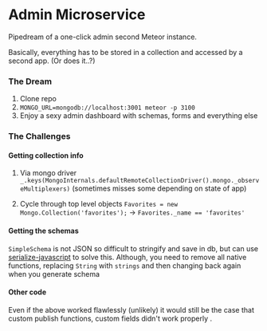 # Admin Microservice
Pipedream of a one-click admin second Meteor instance.

Basically, everything has to be stored in a collection and accessed by a second app. (Or does it..?)

### The Dream
1. Clone repo
2. `MONGO_URL=mongodb://localhost:3001 meteor -p 3100`
3. Enjoy a sexy admin dashboard with schemas, forms and everything else


### The Challenges

#### Getting collection info
1. Via mongo driver
`_.keys(MongoInternals.defaultRemoteCollectionDriver().mongo._observeMultiplexers)` (sometimes misses some depending on state of app)

2. Cycle through top level objects
`Favorites = new Mongo.Collection('favorites');` -> `Favorites._name == 'favorites'`

#### Getting the schemas
`SimpleSchema` is not JSON so difficult to stringify and save in db, but can use [serialize-javascript](https://www.npmjs.com/package/serialize-javascript) to solve this. Although, you need to remove all native functions, replacing `String` with `strings` and then changing back again when you generate schema

#### Other code
Even if the above worked flawlessly (unlikely) it would still be the case that custom publish functions, custom fields didn't work properly .
